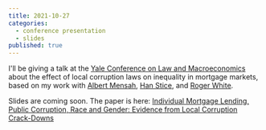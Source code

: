 ```yaml
---
title: 2021-10-27
categories:
  - conference presentation
  - slides
published: true
---
```


I'll be giving a talk at the [Yale Conference on Law and Macroeconomics](https://law.yale.edu/yls-today/yale-law-school-events/fourth-conference-law-and-macroeconomics?date=2021-10-27T00%3A00%3A00-04%3A00) about the effect of local corruption laws on inequality in mortgage markets, based on my work with [Albert Mensah](https://sites.google.com/site/albertmensahkwame/home), [Han Stice](https://www.bschool.cuhk.edu.hk/staff/stice-han/), and [Roger White](https://wpcarey.asu.edu/people/profile/1308641).

Slides are coming soon. The paper is here: [Individual Mortgage Lending, Public Corruption, Race and Gender: Evidence from Local Corruption Crack-Downs](https://papers.ssrn.com/sol3/papers.cfm?abstract_id=3888069)  
